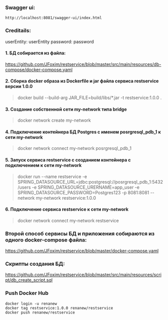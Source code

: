 ### Swagger ui:
```
http://localhost:8081/swagger-ui/index.html
```
### Creditails:
userEntity: userEntity
password: password

#### 1. БД собирается из файла:
https://github.com/JFoxim/restservice/blob/master/src/main/resources/db-compose/docker-compose.yaml

#### 2. Сборка docker образа из Dockerfile и jar файла сервиса restservice версии 1.0.0
> docker build --build-arg JAR_FILE=build/libs/\*.jar -t restservice:1.0.0 .

#### 3. Создание собственной сети my-network типа bridge
> docker network create my-network

#### 4. Подключение контейнера БД Postgres с именем posrgresql_pdb_1 к сети my-network
> docker network connect my-network posrgresql_pdb_1

#### 5. Запуск сервиса restservice с созданием контейнера с подключением к сети my-network
> docker run --name restservice -e SPRING_DATASOURCE_URL=jdbc:postgresql://posrgresql_pdb_1:5432/users -e SPRING_DATASOURCE_URERNAME=app_user -e SPRING_DATASOURCE_PASSWORD=Postgres123 -p 8081:8081 --network my-network restservice:1.0.0

#### 6. Подключение cервиса restservice к сети my-network
> docker network connect my-network restservice

### Второй способ сервисы БД и приложения собираются из одного docker-compose файла:
https://github.com/JFoxim/restservice/blob/master/docker-compose.yaml

### Скрипты создания БД:
https://github.com/JFoxim/restservice/blob/master/src/main/resources/script/db_create_script.sql

### Push Docker Hub
``` shell
docker login -u renanew
docker tag restservice:1.0.0 renanew/restservice
docker push renanew/restservice
```